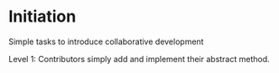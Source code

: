 Initiation
==========

Simple tasks to introduce collaborative development

Level 1:
Contributors simply add and implement their abstract method.


